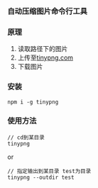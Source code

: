 ### 自动压缩图片命令行工具

### 原理
1. 读取路径下的图片
2. 上传至[tinypng.com](tinypng.com)
3. 下载图片

### 安装

```
npm i -g tinypng
```

### 使用方法
```
// cd到某目录
tinypng
```
or
```
// 指定输出到某目录 test为目录
tinypng --outdir test
```
